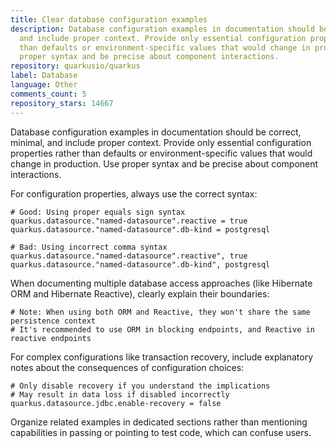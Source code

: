```yaml
---
title: Clear database configuration examples
description: Database configuration examples in documentation should be correct, minimal,
  and include proper context. Provide only essential configuration properties rather
  than defaults or environment-specific values that would change in production. Use
  proper syntax and be precise about component interactions.
repository: quarkusio/quarkus
label: Database
language: Other
comments_count: 5
repository_stars: 14667
---
```


Database configuration examples in documentation should be correct, minimal, and include proper context. Provide only essential configuration properties rather than defaults or environment-specific values that would change in production. Use proper syntax and be precise about component interactions.

For configuration properties, always use the correct syntax:
```properties
# Good: Using proper equals sign syntax
quarkus.datasource."named-datasource".reactive = true
quarkus.datasource."named-datasource".db-kind = postgresql

# Bad: Using incorrect comma syntax
quarkus.datasource."named-datasource".reactive", true
quarkus.datasource."named-datasource".db-kind", postgresql
```

When documenting multiple database access approaches (like Hibernate ORM and Hibernate Reactive), clearly explain their boundaries:

```properties
# Note: When using both ORM and Reactive, they won't share the same persistence context
# It's recommended to use ORM in blocking endpoints, and Reactive in reactive endpoints
```

For complex configurations like transaction recovery, include explanatory notes about the consequences of configuration choices:

```properties
# Only disable recovery if you understand the implications
# May result in data loss if disabled incorrectly
quarkus.datasource.jdbc.enable-recovery = false
```

Organize related examples in dedicated sections rather than mentioning capabilities in passing or pointing to test code, which can confuse users.